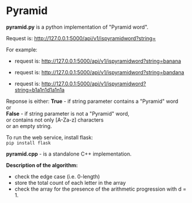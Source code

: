 # Pyramid

**pyramid.py** is a python implementation of "Pyramid word".  
  
Request is: http://127.0.0.1:5000/api/v1/ispyramidword?string=  
  
For example:  
* request is: http://127.0.0.1:5000/api/v1/ispyramidword?string=banana  

* request is: http://127.0.0.1:5000/api/v1/ispyramidword?string=bandana  

* request is: http://127.0.0.1:5000/api/v1/ispyramidword?string=b1a1n1d1a1n1a 

Reponse is either: 
**True**  - if string parameter contains a "Pyramid" word  
or  
**False** - if string parameter is not a "Pyramid" word,  
or contains not only [A-Za-z]  characters  
        or an empty string.  
  
To run the web service, install flask:  
`pip install flask`  


**pyramid.cpp** - is a standalone C++ implementation. 

**Description of the algorithm:**
- check the edge case (i.e. 0-length)
- store the total count of each letter in the array
- check the array for the presence of the arithmetic progression with d = 1.
